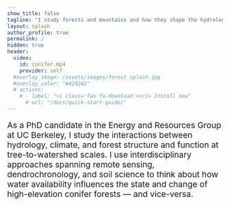 ```yaml
---
show_title: false
tagline: "I study forests and mountains and how they shape the hydrological cycle."
layout: splash
author_profile: true
permalink: /
hidden: true
header:
  video:
    id: conifer.mp4
    provider: self
  #overlay_image: /assets/images/forest_splash.jpg
  #overlay_color: "#424242"
  # actions:
    # - label: "<i class='fas fa-download'></i> Install now"
      # url: "/docs/quick-start-guide/"
---
```


<!-- | <img src="/assets/images/NASA_headshot_RS.jpg" alt="worsham" width="50%"/> | I’m a PhD Candidate in the [Energy and Resources Group](https://erg.berkeley.edu/) at UC Berkeley, advised by [Dr. Lara Kueppers](https://lara-kueppers.com/). I use a range of approaches spanning remote sensing, dendrochronology, and soil science to study how environmental conditions interact to regulate state and change in high-elevation conifer forests. |

<img src="/assets/images/NASA_headshot_RS.jpg" alt="worsham" width="10%" align="left"/>  I’m a PhD Candidate in the [Energy and Resources Group](https://erg.berkeley.edu/) at UC Berkeley, advised by [Dr. Lara Kueppers](https://lara-kueppers.com/). I use a range of approaches spanning remote sensing, dendrochronology, and soil science to study how environmental conditions interact to regulate state and change in high-elevation conifer forests. | -->

<p style='font-size:1.363em'>
As a PhD candidate in the Energy and Resources Group at UC Berkeley, I study the interactions between hydrology, climate, and forest structure and function at tree-to-watershed scales. I use interdisciplinary approaches spanning remote sensing, dendrochronology, and soil science to think about how water availability influences the state and change of high-elevation conifer forests — and vice-versa.
 </p>